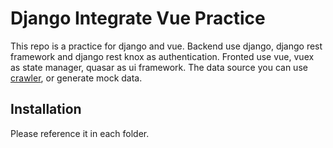 # Django Integrate Vue Practice
This repo is a practice for django and vue.
Backend use django, django rest framework and django rest knox as authentication.
Fronted use vue, vuex as state manager, quasar as ui framework.
The data source you can use [crawler](https://github.com/tonyjhang/Stock-Crawler), or generate mock data.

## Installation
Please reference it in each folder.